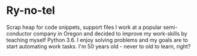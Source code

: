 # Ry-no-tel
Scrap heap for code snippets, support files
I work at a popular semi-conductor company in Oregon and decided to improve my work-skills by teaching myself Python 3.6.  I enjoy solving problems and my goals are to start automating work tasks.  I'm 50 years old - never to old to learn, right?

